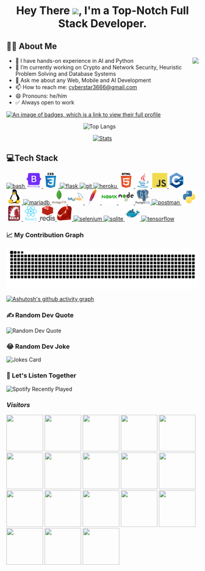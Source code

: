 <h1 align="center">Hey There <img src="https://user-images.githubusercontent.com/74038190/214644152-52f47eb3-5e31-4f47-8758-05c9468d5596.gif" width="36" />, I'm a Top-Notch Full Stack Developer.</h1>

## 👨‍💻 About Me

<img align="right" height="175" src="https://user-images.githubusercontent.com/74038190/225813708-98b745f2-7d22-48cf-9150-083f1b00d6c9.gif"  />

<div align="left">

- 🔭 I have hands-on experience in AI and Python
- 🌱 I’m currently working on Crypto and Network Security, Heuristic Problem Solving and Database Systems
- 💬 Ask me about any Web, Mobile and AI Development
- 📫 How to reach me: cyberstar3666@gmail.com
- 😄 Pronouns: he/him
- ✅ Always open to work
  
</div>

[![An image of badges, which is a link to view their full profile](https://cyberstar-portfolio.vercel.app/)](https://cyberstar-portfolio.vercel.app/)

<div align="center">

![Top Langs](https://github-readme-stats.vercel.app/api/top-langs/?username=supertalent007&hide_progress=true&theme=dark)

[![Stats](https://github-readme-streak-stats.herokuapp.com/?user=DrBrad&theme=gruvbox&hide_border=true)](https://github.com/DrBrad)
</div>

## 💻Tech Stack
<p align="left"> <a href="https://www.gnu.org/software/bash/" target="_blank"> <img src="https://www.vectorlogo.zone/logos/gnu_bash/gnu_bash-icon.svg" alt="bash" width="40" height="40"/> </a> <a href="https://getbootstrap.com" target="_blank"> <img src="https://raw.githubusercontent.com/devicons/devicon/master/icons/bootstrap/bootstrap-plain-wordmark.svg" alt="bootstrap" width="40" height="40"/> </a> <a href="https://www.w3schools.com/css/" target="_blank"> <img src="https://raw.githubusercontent.com/devicons/devicon/master/icons/css3/css3-original-wordmark.svg" alt="css3" width="40" height="40"/> </a> <a href="https://flask.palletsprojects.com/" target="_blank"> <img src="https://www.vectorlogo.zone/logos/pocoo_flask/pocoo_flask-icon.svg" alt="flask" width="40" height="40"/> </a> <a href="https://git-scm.com/" target="_blank"> <img src="https://www.vectorlogo.zone/logos/git-scm/git-scm-icon.svg" alt="git" width="40" height="40"/> </a> <a href="https://heroku.com" target="_blank"> <img src="https://www.vectorlogo.zone/logos/heroku/heroku-icon.svg" alt="heroku" width="40" height="40"/> </a> <a href="https://www.w3.org/html/" target="_blank"> <img src="https://raw.githubusercontent.com/devicons/devicon/master/icons/html5/html5-original-wordmark.svg" alt="html5" width="40" height="40"/> </a> <a href="https://www.java.com" target="_blank"> <img src="https://raw.githubusercontent.com/devicons/devicon/master/icons/java/java-original.svg" alt="java" width="40" height="40"/> </a> <a href="https://developer.mozilla.org/en-US/docs/Web/JavaScript" target="_blank"> <img src="https://raw.githubusercontent.com/devicons/devicon/master/icons/javascript/javascript-original.svg" alt="javascript" width="40" height="40"/> </a> <a href="https://www.linux.org/" target="_blank"> <img src="https://raw.githubusercontent.com/devicons/devicon/master/icons/cplusplus/cplusplus-original.svg" alt="C++" width="40" height="40"/> </a> <a href="https://cplusplus.com/" target="_blank"> <img src="https://raw.githubusercontent.com/devicons/devicon/master/icons/linux/linux-original.svg" alt="linux" width="40" height="40"/> </a> <a href="https://mariadb.org/" target="_blank"> <img src="https://www.vectorlogo.zone/logos/mariadb/mariadb-icon.svg" alt="mariadb" width="40" height="40"/> </a> <a href="https://www.mongodb.com/" target="_blank"> <img src="https://raw.githubusercontent.com/devicons/devicon/master/icons/mongodb/mongodb-original-wordmark.svg" alt="mongodb" width="40" height="40"/> </a> <a href="https://www.mysql.com/" target="_blank"> <img src="https://raw.githubusercontent.com/devicons/devicon/master/icons/mysql/mysql-original-wordmark.svg" alt="mysql" width="40" height="40"/> </a> <a href="https://www.nginx.com" target="_blank"> <img src="https://raw.githubusercontent.com/devicons/devicon/master/icons/apache/apache-original.svg" alt="apache" width="40" height="40"/> </a> <a href="https://httpd.apache.org/" target="_blank"> <img src="https://raw.githubusercontent.com/devicons/devicon/master/icons/nginx/nginx-original.svg" alt="nginx" width="40" height="40"/> </a> <a href="https://nodejs.org" target="_blank"> <img src="https://raw.githubusercontent.com/devicons/devicon/master/icons/nodejs/nodejs-original-wordmark.svg" alt="nodejs" width="40" height="40"/> </a> <a href="https://www.postgresql.org" target="_blank"> <img src="https://raw.githubusercontent.com/devicons/devicon/master/icons/postgresql/postgresql-original-wordmark.svg" alt="postgresql" width="40" height="40"/> </a> <a href="https://postman.com" target="_blank"> <img src="https://www.vectorlogo.zone/logos/getpostman/getpostman-icon.svg" alt="postman" width="40" height="40"/> </a> <a href="https://www.python.org" target="_blank"> <img src="https://raw.githubusercontent.com/devicons/devicon/master/icons/python/python-original.svg" alt="python" width="40" height="40"/> </a> <a href="https://rubyonrails.org" target="_blank"> <img src="https://raw.githubusercontent.com/devicons/devicon/master/icons/rails/rails-original-wordmark.svg" alt="rails" width="40" height="40"/> </a> <a href="https://reactjs.org/" target="_blank"> <img src="https://raw.githubusercontent.com/devicons/devicon/master/icons/react/react-original-wordmark.svg" alt="react" width="40" height="40"/> </a> <a href="https://redis.io" target="_blank"> <img src="https://raw.githubusercontent.com/devicons/devicon/master/icons/redis/redis-original-wordmark.svg" alt="redis" width="40" height="40"/> </a> <a href="https://www.ruby-lang.org/en/" target="_blank"> <img src="https://raw.githubusercontent.com/devicons/devicon/master/icons/ruby/ruby-original.svg" alt="ruby" width="40" height="40"/> </a> <a href="https://www.selenium.dev" target="_blank"> <img src="https://raw.githubusercontent.com/detain/svg-logos/780f25886640cef088af994181646db2f6b1a3f8/svg/selenium-logo.svg" alt="selenium" width="40" height="40"/> </a> <a href="https://www.sqlite.org/" target="_blank"> <img src="https://www.vectorlogo.zone/logos/sqlite/sqlite-icon.svg" alt="sqlite" width="40" height="40"/> </a> <a href="https://www.tensorflow.org" target="_blank"> <img 
src="https://raw.githubusercontent.com/devicons/devicon/master/icons/docker/docker-original.svg" alt="docker" width="40" height="40"/> </a> <a href="https://www.docker.com/" target="_blank"> <img src="https://www.vectorlogo.zone/logos/tensorflow/tensorflow-icon.svg" alt="tensorflow" width="40" height="40"/> </a> </p> 

### 📈 My Contribution Graph
![Snake Contribution Animation](https://raw.githubusercontent.com/adeeteya/adeeteya/output/snake.svg)

[![Ashutosh's github activity graph](https://github-readme-activity-graph.vercel.app/graph?username=supertalent007&custom_title=Meet%20Super%20Talent&theme=react-dark&hide_border=true)](https://github.com/ashutosh00710/github-readme-activity-graph)

### ✍️ Random Dev Quote
![Random Dev Quote](https://quotes-github-readme.vercel.app/api?type=horizontal&theme=dark)

### 😂 Random Dev Joke
![Jokes Card](https://readme-jokes.vercel.app/api?hideBorder)

### 🎵 Let's Listen Together
![Spotify Recently Played](https://spotify-recently-played-readme.vercel.app/api?user=adityabolt&count=3&unique=true)

### _**Visitors**_

<p align="left">
    <a target="_blank" rel="noopener" href="https://github.com/vaidehiverma640"><img src="https://avatars.githubusercontent.com/vaidehiverma640?s=96" width="96px" height="96px" /></a>
    <a target="_blank" rel="noopener" href="https://github.com/tanishq-singh-2301"><img src="https://avatars.githubusercontent.com/tanishq-singh-2301?s=96" width="96px" height="96px" /></a>
    <a target="_blank" rel="noopener" href="https://github.com/codewithdev"><img src="https://avatars.githubusercontent.com/codewithdev?s=96" width="96px" height="96px" /></a>
    <a target="_blank" rel="noopener" href="https://github.com/marcofugaro"><img src="https://avatars.githubusercontent.com/marcofugaro?s=96" width="96px" height="96px" /></a>
    <a target="_blank" rel="noopener" href="https://github.com/nikhilrevankar98"><img src="https://avatars.githubusercontent.com/nikhilrevankar98?s=96" width="96px" height="96px" /></a>
    <a target="_blank" rel="noopener" href="https://github.com/ramyaparimi"><img src="https://avatars.githubusercontent.com/ramyaparimi?s=96" width="96px" height="96px" /></a>
    <a target="_blank" rel="noopener" href="https://github.com/ApoorvTyagi"><img src="https://avatars.githubusercontent.com/ApoorvTyagi?s=96" width="96px" height="96px" /></a>
    <a target="_blank" rel="noopener" href="https://github.com/codedamn"><img src="https://avatars.githubusercontent.com/codedamn?s=96" width="96px" height="96px" /></a>
    <a target="_blank" rel="noopener" href="https://github.com/mehulmpt"><img src="https://avatars.githubusercontent.com/mehulmpt?s=96" width="96px" height="96px" /></a>
    <a target="_blank" rel="noopener" href="https://github.com/matyo91"><img src="https://avatars.githubusercontent.com/matyo91?s=96" width="96px" height="96px" /></a>
    <a target="_blank" rel="noopener" href="https://github.com/jyotiradityz"><img src="https://avatars.githubusercontent.com/jyotiradityz?s=96" width="96px" height="96px" /></a>
    <a target="_blank" rel="noopener" href="https://github.com/alokVerma749"><img src="https://avatars.githubusercontent.com/alokVerma749?s=96" width="96px" height="96px" /></a>
    <a target="_blank" rel="noopener" href="https://github.com/Gustavosta"><img src="https://avatars.githubusercontent.com/Gustavosta?s=96" width="96px" height="96px" /></a>
    <a target="_blank" rel="noopener" href="https://github.com/tanishq-singh-2407"><img src="https://avatars.githubusercontent.com/tanishq-singh-2407?s=96" width="96px" height="96px" /></a>
    <a target="_blank" rel="noopener" href="https://github.com/DarioArzaba"><img src="https://avatars.githubusercontent.com/DarioArzaba?s=96" width="96px" height="96px" /></a>
    <a target="_blank" rel="noopener" href="https://github.com/ltsRoy"><img src="https://avatars.githubusercontent.com/ltsRoy?s=96" width="96px" height="96px" /></a>
    <a target="_blank" rel="noopener" href="https://github.com/TheWisker"><img src="https://avatars.githubusercontent.com/TheWisker?s=96" width="96px" height="96px" /></a>
    <a target="_blank" rel="noopener" href="https://github.com/his-maj-esty"><img src="https://avatars.githubusercontent.com/his-maj-esty?s=96" width="96px" height="96px" /></a>
</p>
